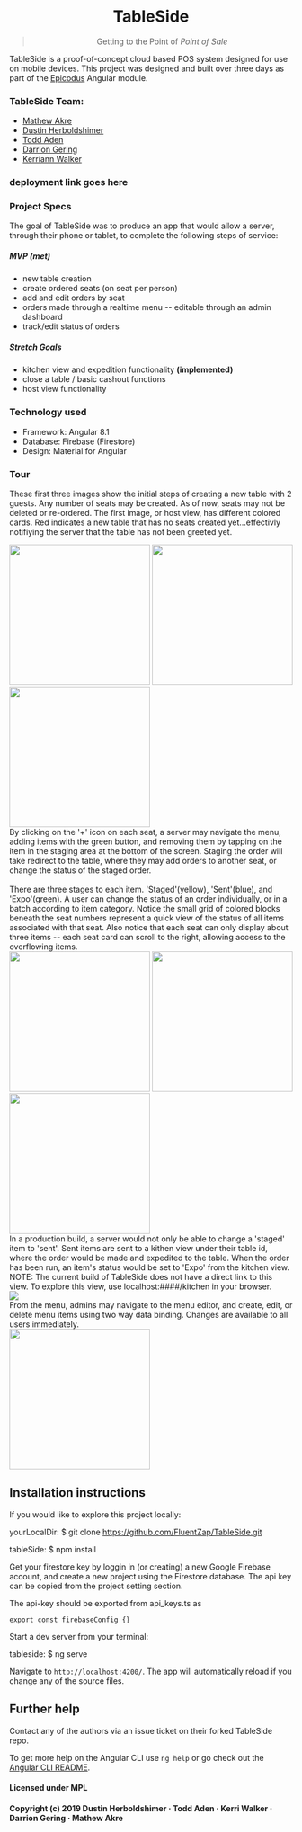 # <h1 align='center'>TableSide</h1>

> <p align="center">Getting to the Point of <em>Point of Sale</em></p>
TableSide is a proof-of-concept cloud based POS system designed for use on mobile devices.  This project was designed and built over three days as part of the <a href='https://www.epicodus.com/'>Epicodus</a> Angular module.

### TableSide Team:
- <a href='https://www.linkedin.com/in/mathew-akre29/'>Mathew Akre</a>
- <a href="www.linkedin.com/in/dustin-herboldshimer">Dustin Herboldshimer</a>
- <a href="https://www.linkedin.com/in/fluentzap/">Todd Aden</a>
- <a href="www.linkedin.com/in/darrionkg">Darrion Gering</a> 
- <a href="https://www.linkedin.com/in/kerriann-walker-813198167/">Kerriann Walker</a>


### deployment link goes here

### Project Specs

The goal of TableSide was to produce an app that would allow a server, through their phone or tablet, to complete the following steps of service:
##### MVP **(met)**
- new table creation 
- create ordered seats (on seat per person)
- add and edit orders by seat
- orders made through a realtime menu -- editable through an admin dashboard
- track/edit status of orders

##### Stretch Goals
- kitchen view and expedition functionality **(implemented)**
- close a table / basic cashout functions
- host view functionality


### Technology used
- Framework: Angular 8.1
- Database: Firebase (Firestore)
- Design: Material for Angular

### Tour
These first three images show the initial steps of creating a new table with 2 guests. Any number of seats may be created.  As of now, seats may not be deleted or re-ordered. The first image, or host view, has different colored cards.  Red indicates a new table that has no seats created yet...effectivly notifiying the server that the table has not been greeted yet.
<div>
    <img src='./dev-resources/tablesideHost.png' width='250px'>
    <img src='./dev-resources/tablesideHostAssignName.png' width='250px'>
    <img src='./dev-resources/tablesideNewSeats.png' width='250px'>
</div>
By clicking on the '+' icon on each seat, a server may navigate the menu, adding items with the green button, and removing them by tapping on the item in the staging area at the bottom of the screen.  Staging the order will take redirect to the table, where they may add orders to another seat, or change the status of the staged order.<br/><br/>
There are three stages to each item.  'Staged'(yellow), 'Sent'(blue), and 'Expo'(green). A user can change the status of an order individually, or in a batch according to item category.  Notice the small grid of colored blocks beneath the seat numbers represent a quick view of the status of all items associated with that seat. Also notice that each seat can only display about three items -- each seat card can scroll to the right, allowing access to the overflowing items.
<div>
    <img src="./dev-resources/tablesideMenu.png" width='250px'>
    <img src='./dev-resources/tablesideStatusSingle.png' width='250px'>
    <img src='./dev-resources/tablesideStatusBatch.png' width='250px'>
</div>
In a production build, a server would not only be able to change a 'staged' item to 'sent'.  Sent items are sent to a kithen view under their table id, where the order would be made and expedited to the table.  When the order has been run, an item's status would be set to 'Expo' from the kitchen view.  NOTE: The current build of TableSide does not have a direct link to this view.  To explore this view, use localhost:####/kitchen in your browser.
<div>
    <img src="./dev-resources/tablesideKitchen.png">
</div>
From the menu, admins may navigate to the menu editor, and create, edit, or delete menu items using two way data binding.  Changes are available to all users immediately.
<div>
    <img src='./dev-resources/tablesideAdmin.png' width='250px'>
</div>

## Installation instructions
If you would like to explore this project locally:


yourLocalDir: $ git clone https://github.com/FluentZap/TableSide.git

tableSide: $ npm install


Get your firestore key by loggin in (or creating) a new Google Firebase account, and create a new project using the Firestore database.  The api key can be copied from the project setting section.

The api-key should be exported from api_keys.ts as

    export const firebaseConfig {}

Start a dev server from your terminal:

tableside: $ ng serve

Navigate to `http://localhost:4200/`. The app will automatically reload if you change any of the source files.

## Further help

Contact any of the authors via an issue ticket on their forked TableSide repo.

To get more help on the Angular CLI use `ng help` or go check out the [Angular CLI README](https://github.com/angular/angular-cli/blob/master/README.md).

#### Licensed under MPL
#### Copyright (c) 2019 Dustin Herboldshimer · Todd Aden · Kerri Walker · Darrion Gering · Mathew Akre

